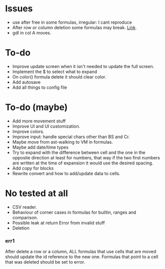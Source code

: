 # Issues
* use after free in some formulas, irregular: I cant reproduce
* After row or column deletion some formulas may break. [Link](#err1).
* gdl in col A moves. 

# To-do
* Improve update screen when it isn't needed to update the full screen.
* Implement the $ to select what to expand
* On color() formula delete it should clear color.
* Add autosave
* Add all things to config file

# To-do (maybe)
* Add more movement stuff
* Improve UI and UI customization.
* Improve colors.
* Improve input: handle special chars other than BS and Cr.
* Maybe move from ast-walking to VM in formulas.
* Maybe add date/time types
* Try to expand with the difference between cell and the one in the opposite
  direction at least for numbers, that way if the two first numbers are written
  at the time of expansion it would use the desired spacing.
* Add copy for blocks
* Rewrite convert and how to add/update data to cells.

# No tested at all
* CSV reader.
* Behaviour of corner cases in formulas for builtin, ranges and comparison.
* Possible leak at return Error from invalid stuff
* Deletion

### err1
After delete a row or a column, ALL formulas that use cells that are moved
should update the id reference to the new one. Formulas that point to a cell
that was deleted should be set to error. 

